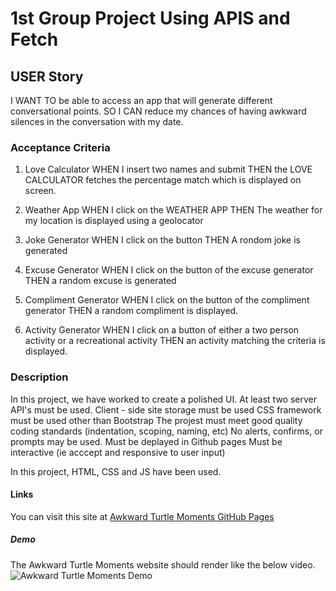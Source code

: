 # 1st Group Project Using APIS and Fetch 

## USER Story 

I WANT TO be able to access an app that will generate different conversational points.
SO I CAN reduce my chances of having awkward silences in the conversation with my date.

### Acceptance Criteria

1. Love Calculator
WHEN I insert two names and submit
THEN the LOVE CALCULATOR fetches the percentage match which is displayed on screen.

2. Weather App
WHEN I click on the WEATHER APP 
THEN The weather for my location is displayed using a geolocator

3. Joke Generator
WHEN  I click on the button
THEN A rondom joke is generated

4. Excuse Generator
WHEN I click on the button of the excuse generator 
THEN a random excuse is generated

5. Compliment Generator
WHEN I click on the button of the compliment generator
THEN a random compliment is displayed.

6. Activity Generator
WHEN I click on a button of either a two person activity or a recreational activity
THEN an activity matching the criteria is displayed.

### Description
In this project, we have worked to create a polished UI.
At least two server API's must be used.
Client - side site storage must be used
CSS framework must be used other than Bootstrap
The projest must meet good quality coding standards (indentation, scoping, naming, etc)
No alerts, confirms, or prompts may be used.
Must be deplayed in Github pages 
Must be interactive (ie acccept and responsive to user input)

In this project, HTML, CSS and JS have been used.

#### Links 

You can visit this site at [Awkward Turtle Moments GitHub Pages](https://samw1s3.github.io/group_project1/)


##### Demo
The Awkward Turtle Moments website should render like the below video. 
![Awkward Turtle Moments Demo](./Awkward-Turtle-Moments.gif) 



